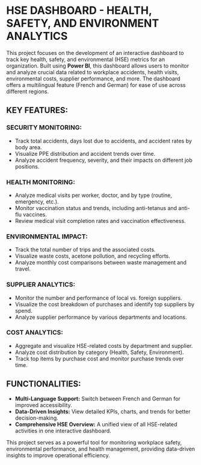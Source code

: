 # **HSE DASHBOARD - HEALTH, SAFETY, AND ENVIRONMENT ANALYTICS**

This project focuses on the development of an interactive dashboard to track key health, safety, and environmental (HSE) metrics for an organization. Built using **Power BI**, this dashboard allows users to monitor and analyze crucial data related to workplace accidents, health visits, environmental costs, supplier performance, and more. The dashboard offers a multilingual feature (French and German) for ease of use across different regions.

## **KEY FEATURES:**

### **SECURITY MONITORING:**
- Track total accidents, days lost due to accidents, and accident rates by body area.
- Visualize PPE distribution and accident trends over time.
- Analyze accident frequency, severity, and their impacts on different job positions.

### **HEALTH MONITORING:**
- Analyze medical visits per worker, doctor, and by type (routine, emergency, etc.).
- Monitor vaccination status and trends, including anti-tetanus and anti-flu vaccines.
- Review medical visit completion rates and vaccination effectiveness.

### **ENVIRONMENTAL IMPACT:**
- Track the total number of trips and the associated costs.
- Visualize waste costs, acetone pollution, and recycling efforts.
- Analyze monthly cost comparisons between waste management and travel.

### **SUPPLIER ANALYTICS:**
- Monitor the number and performance of local vs. foreign suppliers.
- Visualize the cost breakdown of purchases and identify top suppliers by spend.
- Analyze supplier performance by various departments and locations.

### **COST ANALYTICS:**
- Aggregate and visualize HSE-related costs by department and supplier.
- Analyze cost distribution by category (Health, Safety, Environment).
- Track top items by purchase cost and monitor purchase trends over time.

## **FUNCTIONALITIES:**
- **Multi-Language Support:** Switch between French and German for improved accessibility.
- **Data-Driven Insights:** View detailed KPIs, charts, and trends for better decision-making.
- **Comprehensive HSE Overview:** A unified view of all HSE-related activities in one interactive dashboard.

This project serves as a powerful tool for monitoring workplace safety, environmental performance, and health management, providing data-driven insights to improve operational efficiency.
